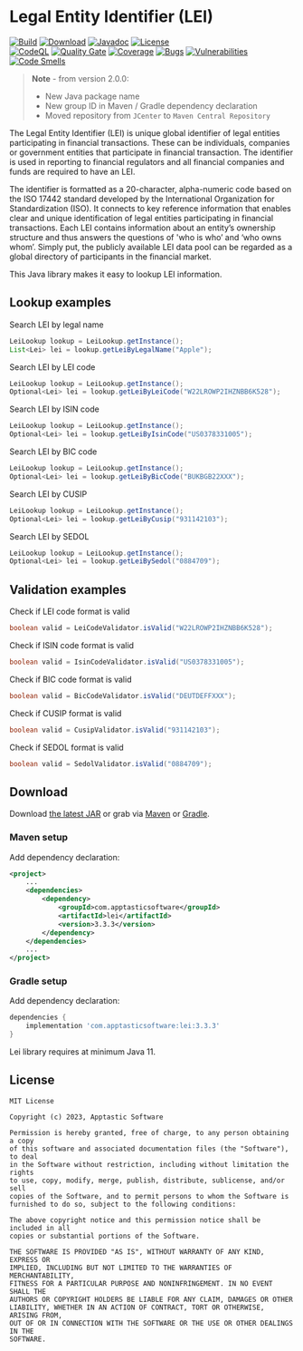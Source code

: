 Legal Entity Identifier (LEI)
=============================

[![Build](https://github.com/w3stling/lei/actions/workflows/build.yml/badge.svg)](https://github.com/w3stling/lei/actions/workflows/build.yml)
[![Download](https://img.shields.io/badge/download-3.3.3-brightgreen.svg)](https://central.sonatype.com/artifact/com.apptasticsoftware/lei/3.3.3/overview)
[![Javadoc](https://img.shields.io/badge/javadoc-3.3.3-blue.svg)](https://w3stling.github.io/lei/javadoc/3.3.3)
[![License](http://img.shields.io/:license-MIT-blue.svg?style=flat-round)](http://apptastic-software.mit-license.org)   
[![CodeQL](https://github.com/w3stling/lei/actions/workflows/codeql-analysis.yml/badge.svg)](https://github.com/w3stling/lei/actions/workflows/codeql-analysis.yml)
[![Quality Gate](https://sonarcloud.io/api/project_badges/measure?project=w3stling_lei&metric=alert_status)](https://sonarcloud.io/summary/new_code?id=w3stling_lei)
[![Coverage](https://sonarcloud.io/api/project_badges/measure?project=w3stling_lei&metric=coverage)](https://sonarcloud.io/summary/new_code?id=w3stling_lei)
[![Bugs](https://sonarcloud.io/api/project_badges/measure?project=w3stling_lei&metric=bugs)](https://sonarcloud.io/summary/new_code?id=w3stling_lei)
[![Vulnerabilities](https://sonarcloud.io/api/project_badges/measure?project=w3stling_lei&metric=vulnerabilities)](https://sonarcloud.io/summary/new_code?id=w3stling_lei)
[![Code Smells](https://sonarcloud.io/api/project_badges/measure?project=w3stling_lei&metric=code_smells)](https://sonarcloud.io/summary/new_code?id=w3stling_lei)

> **Note** - from version 2.0.0:
> * New Java package name
> * New group ID in Maven / Gradle dependency declaration
> * Moved repository from `JCenter` to `Maven Central Repository`

The Legal Entity Identifier (LEI) is unique global identifier of legal entities participating in financial transactions.
These can be individuals, companies or government entities that participate in financial transaction.
The identifier is used in reporting to financial regulators and all financial companies and funds are required to have an LEI.

The identifier is formatted as a 20-character, alpha-numeric code based on the ISO 17442 standard developed by the International Organization for Standardization (ISO).
It connects to key reference information that enables clear and unique identification of legal entities participating in financial transactions.
Each LEI contains information about an entity’s ownership structure and thus answers the questions of 'who is who’ and ‘who owns whom’.
Simply put, the publicly available LEI data pool can be regarded as a global directory of participants in the financial market.

This Java library makes it easy to lookup LEI information.

Lookup examples
--------
Search LEI by legal name
```java
LeiLookup lookup = LeiLookup.getInstance();
List<Lei> lei = lookup.getLeiByLegalName("Apple");
```

Search LEI by LEI code
```java
LeiLookup lookup = LeiLookup.getInstance();
Optional<Lei> lei = lookup.getLeiByLeiCode("W22LROWP2IHZNBB6K528");
```

Search LEI by ISIN code
```java
LeiLookup lookup = LeiLookup.getInstance();
Optional<Lei> lei = lookup.getLeiByIsinCode("US0378331005");
```

Search LEI by BIC code
```java
LeiLookup lookup = LeiLookup.getInstance();
Optional<Lei> lei = lookup.getLeiByBicCode("BUKBGB22XXX");
```

Search LEI by CUSIP
```java
LeiLookup lookup = LeiLookup.getInstance();
Optional<Lei> lei = lookup.getLeiByCusip("931142103");
```

Search LEI by SEDOL
```java
LeiLookup lookup = LeiLookup.getInstance();
Optional<Lei> lei = lookup.getLeiBySedol("0884709");
```

Validation examples
--------

Check if LEI code format is valid
```java
boolean valid = LeiCodeValidator.isValid("W22LROWP2IHZNBB6K528");
```

Check if ISIN code format is valid
```java
boolean valid = IsinCodeValidator.isValid("US0378331005");
```

Check if BIC code format is valid
```java
boolean valid = BicCodeValidator.isValid("DEUTDEFFXXX");
```

Check if CUSIP format is valid
```java
boolean valid = CusipValidator.isValid("931142103");
```

Check if SEDOL format is valid
```java
boolean valid = SedolValidator.isValid("0884709");
```


Download
--------

Download [the latest JAR][1] or grab via [Maven][2] or [Gradle][3].

### Maven setup
Add dependency declaration:
```xml
<project>
    ...
    <dependencies>
        <dependency>
            <groupId>com.apptasticsoftware</groupId>
            <artifactId>lei</artifactId>
            <version>3.3.3</version>
        </dependency>
    </dependencies>
    ...
</project>
```

### Gradle setup
Add dependency declaration:
```groovy
dependencies {
    implementation 'com.apptasticsoftware:lei:3.3.3'
}
```

Lei library requires at minimum Java 11.

License
-------

    MIT License
    
    Copyright (c) 2023, Apptastic Software
    
    Permission is hereby granted, free of charge, to any person obtaining a copy
    of this software and associated documentation files (the "Software"), to deal
    in the Software without restriction, including without limitation the rights
    to use, copy, modify, merge, publish, distribute, sublicense, and/or sell
    copies of the Software, and to permit persons to whom the Software is
    furnished to do so, subject to the following conditions:
    
    The above copyright notice and this permission notice shall be included in all
    copies or substantial portions of the Software.
    
    THE SOFTWARE IS PROVIDED "AS IS", WITHOUT WARRANTY OF ANY KIND, EXPRESS OR
    IMPLIED, INCLUDING BUT NOT LIMITED TO THE WARRANTIES OF MERCHANTABILITY,
    FITNESS FOR A PARTICULAR PURPOSE AND NONINFRINGEMENT. IN NO EVENT SHALL THE
    AUTHORS OR COPYRIGHT HOLDERS BE LIABLE FOR ANY CLAIM, DAMAGES OR OTHER
    LIABILITY, WHETHER IN AN ACTION OF CONTRACT, TORT OR OTHERWISE, ARISING FROM,
    OUT OF OR IN CONNECTION WITH THE SOFTWARE OR THE USE OR OTHER DEALINGS IN THE
    SOFTWARE.


[1]: https://central.sonatype.com/artifact/com.apptasticsoftware/lei/3.3.3/overview
[2]: https://maven.apache.org
[3]: https://gradle.org